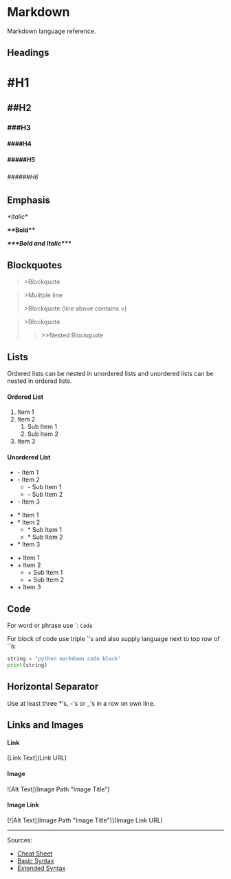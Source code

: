 Markdown
========
Markdown language reference.

Headings
--------
# \#H1
## \#\#H2
### \#\#\#H3
#### \#\#\#\#H4
##### \#\#\#\#\#H5
###### \#\#\#\#\#\#H6

Emphasis
--------
*\*Italic\**

**\*\*Bold\*\***

***\*\*\*Bold and Italic\*\*\****

Blockquotes
-----------
>\>Blockquote

>\>Mulitple line
>
>\>Blockquote (line above contains \>)

>\>Blockquote
>>\>\>Nested Blockquote

Lists
------------
Ordered lists can be nested in unordered lists and unordered lists can be nested in ordered lists.

#### Ordered List
1. Item 1
2. Item 2
    1. Sub Item 1
    2. Sub Item 2
3. Item 3

#### Unordered List
- \- Item 1
- \- Item 2
    - \- Sub Item 1
    - \- Sub Item 2
- \- Item 3

* \* Item 1
* \* Item 2
    * \* Sub Item 1
    * \* Sub Item 2
* \* Item 3

+ \+ Item 1
+ \+ Item 2
    + \+ Sub Item 1
    + \+ Sub Item 2
+ \+ Item 3

Code
----
For word or phrase use \`:
``Code``

For block of code use triple \`'s and also supply language next to top row of \`'s:
```python
string = "python markdown code block"
print(string)
```

Horizontal Separator
--------------------
Use at least three \*'s, \-'s or \_'s in a row on own line.

Links and Images
----------------
#### Link
\[Link Text\]\(Link URL\)

#### Image
\!\[Alt Text\]\(Image Path "Image Title"\)

#### Image Link
\[\!\[Alt Text\]\(Image Path "Image Title"\)\]\(Image Link URL\)

________
Sources:
- [Cheat Sheet](https://www.markdownguide.org/cheat-sheet/)
- [Basic Syntax](https://www.markdownguide.org/basic-syntax/)
- [Extended Syntax](https://www.markdownguide.org/extended-syntax/)



